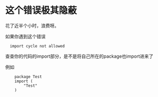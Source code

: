 # 这个错误极其隐蔽

花了近半个小时，浪费呀。

如果你遇到这个错误

      import cycle not allowed 

查查你的代码的import部分，是不是将自己所在的package也import进来了

例如

        package Test
        import (
            "Test"
        )
